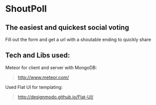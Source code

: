 # ShoutPoll

## The easiest and quickest social voting

Fill out the form and get a url with a shoutable ending to quickly share

## Tech and Libs used:

Meteor for client and server with MongoDB:   

> http://www.meteor.com/

Used Flat UI for templating:

> http://designmodo.github.io/Flat-UI/
